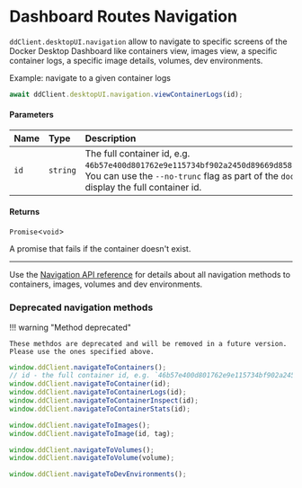 # Dashboard Routes Navigation

`ddClient.desktopUI.navigation` allow to navigate to specific screens of the Docker Desktop Dashboard like containers view, images view, a specific container logs, a specific image details, volumes, dev environments.

Example: navigate to a given container logs

```typescript
await ddClient.desktopUI.navigation.viewContainerLogs(id);
```

#### Parameters

| Name | Type     | Description                                                                                                                                                                                            |
| :--- | :------- | :----------------------------------------------------------------------------------------------------------------------------------------------------------------------------------------------------- |
| `id` | `string` | The full container id, e.g. `46b57e400d801762e9e115734bf902a2450d89669d85881058a46136520aca28`. You can use the `--no-trunc` flag as part of the `docker ps` command to display the full container id. |

#### Returns

`Promise`<`void`\>

A promise that fails if the container doesn't exist.

---

Use the [Navigation API reference](reference/interfaces/NavigationIntents.md) for details about all navigation methods to containers, images, volumes and dev environments.

### Deprecated navigation methods

!!! warning "Method deprecated"

    These methdos are deprecated and will be removed in a future version. Please use the ones specified above.

```typescript
window.ddClient.navigateToContainers();
// id - the full container id, e.g. `46b57e400d801762e9e115734bf902a2450d89669d85881058a46136520aca28`
window.ddClient.navigateToContainer(id);
window.ddClient.navigateToContainerLogs(id);
window.ddClient.navigateToContainerInspect(id);
window.ddClient.navigateToContainerStats(id);

window.ddClient.navigateToImages();
window.ddClient.navigateToImage(id, tag);

window.ddClient.navigateToVolumes();
window.ddClient.navigateToVolume(volume);

window.ddClient.navigateToDevEnvironments();
```
